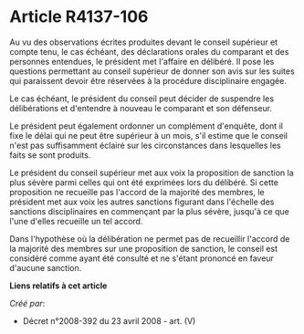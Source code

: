 # Article R4137-106

Au vu des observations écrites produites devant le conseil supérieur et compte tenu, le cas échéant, des déclarations orales
du comparant et des personnes entendues, le président met l'affaire en délibéré. Il pose les questions permettant au conseil
supérieur de donner son avis sur les suites qui paraissent devoir être réservées à la procédure disciplinaire engagée.

Le cas échéant, le président du conseil peut décider de suspendre les délibérations et d'entendre à nouveau le comparant et
son défenseur.

Le président peut également ordonner un complément d'enquête, dont il fixe le délai qui ne peut être supérieur à un mois,
s'il estime que le conseil n'est pas suffisamment éclairé sur les circonstances dans lesquelles les faits se sont produits.

Le président du conseil supérieur met aux voix la proposition de sanction la plus sévère parmi celles qui ont été exprimées
lors du délibéré. Si cette proposition ne recueille pas l'accord de la majorité des membres, le président met aux voix les
autres sanctions figurant dans l'échelle des sanctions disciplinaires en commençant par la plus sévère, jusqu'à ce que l'une
d'elles recueille un tel accord.

Dans l'hypothèse où la délibération ne permet pas de recueillir l'accord de la majorité des membres sur une proposition de
sanction, le conseil est considéré comme ayant été consulté et ne s'étant prononcé en faveur d'aucune sanction.

**Liens relatifs à cet article**

_Créé par_:

  - Décret n°2008-392 du 23 avril 2008 - art. (V)

